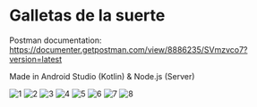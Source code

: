 # Galletas de la suerte

Postman documentation: https://documenter.getpostman.com/view/8886235/SVmzvco7?version=latest

Made in Android Studio (Kotlin) &  Node.js (Server)

![1](https://image.prntscr.com/image/TZN0HPqfQ7mAcfefKuFVsA.png)
![2](https://image.prntscr.com/image/XpWFWTadR4mujfwRkPXGog.png)
![3](https://image.prntscr.com/image/oSlwkyTuTGKSxGeTOu4pfw.png)
![4](https://image.prntscr.com/image/9RQ2zzSaQ3m5tQUPrDTdRg.png)
![5](https://image.prntscr.com/image/7ucivyGuSiyO4WJz81opmQ.png)
![6](https://image.prntscr.com/image/S79PduQUSguFCdyurjzdPw.png)
![7](https://image.prntscr.com/image/TJsEK0qBSHmZr_fwwL40Iw.png)
![8](https://image.prntscr.com/image/tXvN1N6lQem_BM-3UZj--A.png)

